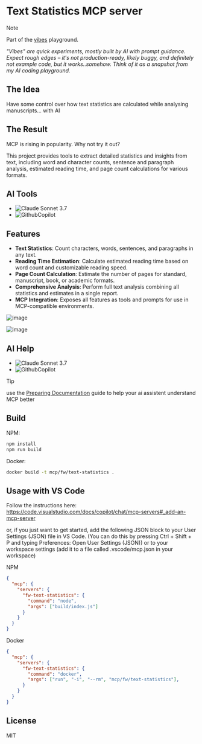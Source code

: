 # Text Statistics MCP server

> [!NOTE] 
> Part of the [vibes](https://github.com/vibes) playground.
>
> *"Vibes" are quick experiments, mostly built by AI with prompt guidance. Expect rough edges – it's not production-ready, likely buggy, and definitely not example code, but it works..somehow. Think of it as a snapshot from my AI coding playground.*

## The Idea
Have some control over how text statistics are calculated while analysing manuscripts... with AI

## The Result

MCP is rising in popularity. Why not try it out?

This project provides tools to extract detailed statistics and insights from text, including word and character counts, sentence and paragraph analysis, estimated reading time, and page count calculations for various formats.

## AI Tools
- ![Claude Sonnet 3.7](https://img.shields.io/badge/Claude_Sonnet_3.7-40%25-blue?style=social)
- ![GithubCopilot](https://img.shields.io/badge/Github_Copilot-20%25-blue?style=social)

## Features

- **Text Statistics**: Count characters, words, sentences, and paragraphs in any text.
- **Reading Time Estimation**: Calculate estimated reading time based on word count and customizable reading speed.
- **Page Count Calculation**: Estimate the number of pages for standard, manuscript, book, or academic formats.
- **Comprehensive Analysis**: Perform full text analysis combining all statistics and estimates in a single report.
- **MCP Integration**: Exposes all features as tools and prompts for use in MCP-compatible environments.

![image](https://github.com/user-attachments/assets/a7c41d78-34c6-419e-a152-510a9bba9664)

![image](https://github.com/user-attachments/assets/3a87ed0c-e48b-453f-91a9-e3a70262dfba)


## AI Help
- ![Claude Sonnet 3.7](https://img.shields.io/badge/Claude_Sonnet_3.7-40%25-blue?style=social)
- ![GithubCopilot](https://img.shields.io/badge/Github_Copilot-20%25-blue?style=social)

> [!TIP]
> use the [Preparing Documentation](https://modelcontextprotocol.io/tutorials/building-mcp-with-llms#preparing-the-documentation) guide to help your ai assistent understand MCP better

## Build

NPM:

```bash
npm install
npm run build
```

Docker:

```bash
docker build -t mcp/fw/text-statistics .
```

## Usage with VS Code

Follow the instructions here: https://code.visualstudio.com/docs/copilot/chat/mcp-servers#_add-an-mcp-server 

or, if you just want to get started, add the following JSON block to your User Settings (JSON) file in VS Code. (You can do this by pressing Ctrl + Shift + P and typing Preferences: Open User Settings (JSON)) or to your workspace settings (add it to a file called .vscode/mcp.json in your workspace)


NPM

```json
{
  "mcp": {
    "servers": {
      "fw-text-statistics": {
        "command": "node",
        "args": ["build/index.js"]
      }
    }
  }
}
```

Docker

```json
{
  "mcp": {
    "servers": {
      "fw-text-statistics": {
        "command": "docker",
        "args": ["run", "-i", "--rm", "mcp/fw/text-statistics"],
      }
    }
  }
}
```

## License

MIT
